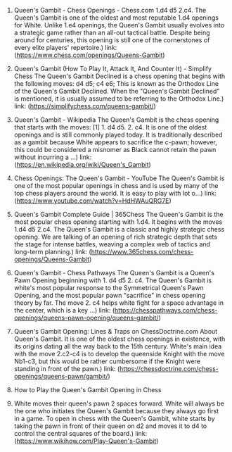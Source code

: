 ---
---
1. Queen's Gambit - Chess Openings - Chess.com
1.d4 d5 2.c4. The Queen's Gambit is one of the oldest and most reputable 1.d4 openings for White. Unlike 1.e4 openings, the Queen's Gambit usually evolves into a strategic game rather than an all-out tactical battle. Despite being around for centuries, this opening is still one of the cornerstones of every elite players' repertoire.)
link: (https://www.chess.com/openings/Queens-Gambit)


2. Queen's Gambit (How To Play It, Attack It, And Counter It) - Simplify Chess
The Queen's Gambit Declined is a chess opening that begins with the following moves: d4 d5; c4 e6; This is known as the Orthodox Line of the Queen's Gambit Declined. When the "Queen's Gambit Declined" is mentioned, it is usually assumed to be referring to the Orthodox Line.)
link: (https://simplifychess.com/queens-gambit/)


3. Queen's Gambit - Wikipedia
The Queen's Gambit is the chess opening that starts with the moves: [1] 1. d4 d5. 2. c4. It is one of the oldest openings and is still commonly played today. It is traditionally described as a gambit because White appears to sacrifice the c-pawn; however, this could be considered a misnomer as Black cannot retain the pawn without incurring a ...)
link: (https://en.wikipedia.org/wiki/Queen's_Gambit)


4. Chess Openings: The Queen's Gambit - YouTube
The Queen's Gambit is one of the most popular openings in chess and is used by many of the top chess players around the world. It is easy to play with lot o...)
link: (https://www.youtube.com/watch?v=HdHWAuQRG7E)


5. Queen's Gambit Complete Guide | 365Chess
The Queen's Gambit is the most popular chess opening starting with 1.d4. It begins with the moves 1.d4 d5 2.c4. The Queen's Gambit is a classic and highly strategic chess opening. We are talking of an opening of rich strategic depth that sets the stage for intense battles, weaving a complex web of tactics and long-term planning.)
link: (https://www.365chess.com/chess-openings/Queens-Gambit)


6. Queen's Gambit - Chess Pathways
The Queen's Gambit is a Queen's Pawn Opening beginning with 1. d4 d5 2. c4. The Queen's Gambit is white's most popular response to the Symmetrical Queen's Pawn Opening, and the most popular pawn "sacrifice" in chess opening theory by far. The move 2. c4 helps white fight for a space advantage in the center, which is a key ...)
link: (https://chesspathways.com/chess-openings/queens-pawn-opening/queens-gambit/)


7. Queen's Gambit Opening: Lines & Traps on ChessDoctrine.com
About Queen's Gambit. It is one of the oldest chess openings in existence, with its origins dating all the way back to the 15th century. White's main idea with the move 2.c2-c4 is to develop the queenside Knight with the move Nb1-c3, but this would be rather cumbersome if the Knight were standing in front of the pawn.)
link: (https://chessdoctrine.com/chess-openings/queens-pawn/gambit/)


8. How to Play the Queen's Gambit Opening in Chess
1. White moves their queen's pawn 2 spaces forward. White will always be the one who initiates the Queen's Gambit because they always go first in a game. To open in chess with the Queen's Gambit, white starts by taking the pawn in front of their queen on d2 and moves it to d4 to control the central squares of the board.)
link: (https://www.wikihow.com/Play-Queen's-Gambit)


